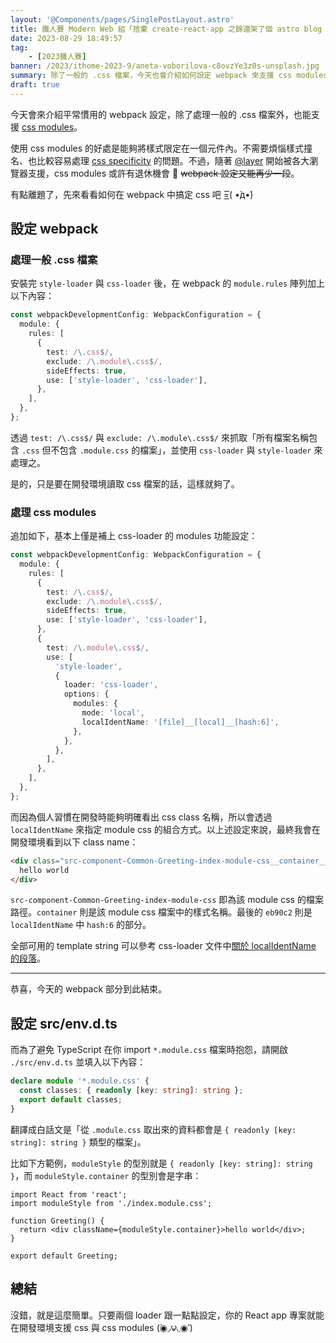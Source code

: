 ```yaml
---
layout: '@Components/pages/SinglePostLayout.astro'
title: 鐵人賽 Modern Web 組「捨棄 create-react-app 之餘還架了個 astro blog 昭告天下」第 9 天
date: 2023-08-29 18:49:57
tag:
	- [2023鐵人賽]
banner: /2023/ithome-2023-9/aneta-voborilova-c8ovzYe3z0s-unsplash.jpg
summary: 除了一般的 .css 檔案，今天也會介紹如何設定 webpack 來支援 css modules
draft: true
---
```


今天會來介紹平常慣用的 webpack 設定，除了處理一般的 .css 檔案外，也能支援 [css modules](https://css-tricks.com/css-modules-part-1-need/)。

使用 css modules 的好處是能夠將樣式限定在一個元件內。不需要煩惱樣式撞名、也比較容易處理 [css specificity](https://developer.mozilla.org/en-US/docs/Web/CSS/Specificity) 的問題。不過，隨著 [@layer](https://developer.mozilla.org/en-US/docs/Web/CSS/@layer) 開始被各大瀏覽器支援，css modules 或許有退休機會 🤔 ~~webpack 設定又能再少一段~~。

有點離題了，先來看看如何在 webpack 中搞定 css 吧 =͟͟͞͞( •̀д•́)

## 設定 webpack

### 處理一般 .css 檔案

安裝完 `style-loader` 與 `css-loader` 後，在 webpack 的 `module.rules` 陣列加上以下內容：

```ts
const webpackDevelopmentConfig: WebpackConfiguration = {
  module: {
    rules: [
      {
        test: /\.css$/,
        exclude: /\.module\.css$/,
        sideEffects: true,
        use: ['style-loader', 'css-loader'],
      },
    ],
  },
};
```

透過 `test: /\.css$/` 與 `exclude: /\.module\.css$/` 來抓取「所有檔案名稱包含 `.css` 但不包含 `.module.css` 的檔案」，並使用 `css-loader` 與 `style-loader` 來處理之。

是的，只是要在開發環境讀取 css 檔案的話，這樣就夠了。

### 處理 css modules

追加如下，基本上僅是補上 css-loader 的 modules 功能設定：

```ts
const webpackDevelopmentConfig: WebpackConfiguration = {
  module: {
    rules: [
      {
        test: /\.css$/,
        exclude: /\.module\.css$/,
        sideEffects: true,
        use: ['style-loader', 'css-loader'],
      },
      {
        test: /\.module\.css$/,
        use: [
          'style-loader',
          {
            loader: 'css-loader',
            options: {
              modules: {
                mode: 'local',
                localIdentName: '[file]__[local]__[hash:6]',
              },
            },
          },
        ],
      },
    ],
  },
};
```

而因為個人習慣在開發時能夠明確看出 css class 名稱，所以會透過 `localIdentName` 來指定 module css 的組合方式。以上述設定來說，最終我會在開發環境看到以下 class name：

```html
<div class="src-component-Common-Greeting-index-module-css__container__eb90c2">
  hello world
</div>
```

`src-component-Common-Greeting-index-module-css` 即為該 module css 的檔案路徑。`container` 則是該 module css 檔案中的樣式名稱。最後的 `eb90c2` 則是 `localIdentName` 中 `hash:6` 的部分。

全部可用的 template string 可以參考 css-loader 文件中[關於 localIdentName 的段落](https://webpack.js.org/loaders/css-loader/#localidentname)。

---

恭喜，今天的 webpack 部分到此結束。

## 設定 src/env.d.ts

而為了避免 TypeScript 在你 import `*.module.css` 檔案時抱怨，請開啟 `./src/env.d.ts` 並填入以下內容：

```ts
declare module '*.module.css' {
  const classes: { readonly [key: string]: string };
  export default classes;
}
```

翻譯成白話文是「從 `.module.css` 取出來的資料都會是 `{ readonly [key: string]: string }` 類型的檔案」。

比如下方範例，`moduleStyle` 的型別就是 `{ readonly [key: string]: string }`，而 `moduleStyle.container` 的型別會是字串：

```tsx
import React from 'react';
import moduleStyle from './index.module.css';

function Greeting() {
  return <div className={moduleStyle.container}>hello world</div>;
}

export default Greeting;
```

## 總結

沒錯，就是這麼簡單。只要兩個 loader 跟一點點設定，你的 React app 專案就能在開發環境支援 css 與 css modules (́◉◞౪◟◉‵)

